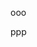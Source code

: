 <!-- memo-id: 019a32a3-5a56-7360-8d2e-acf8d06377f6, timestamp: 2025-10-30T01:02:37.655Z, category: "work", template: "{{content}}" -->
ooo
<!-- memo-id: 019a32b0-c41e-7266-89ad-03890c1f33a6, timestamp: 2025-10-30T01:17:16.702Z, category: "work", template: "{{content}}" -->
ppp
